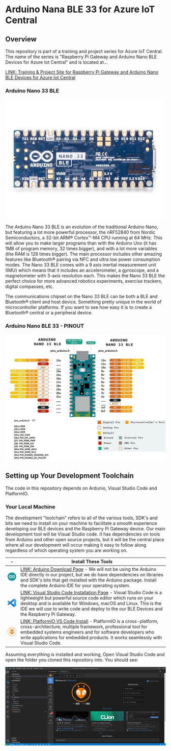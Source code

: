 # Arduino Nana BLE 33 for Azure IoT Central

## Overview
This repository is part of a training and project series for Azure IoT Central. The name of the series is "Raspberry Pi Gateway and Arduino Nano BLE Devices for Azure Iot Central" and is located at...

[LINK: Training & Project Site for Raspberry Pi Gateway and Arduino Nano BLE Devices for Azure Iot Central](http://www.hackinmakin.com/Raspberry%20Pi%20Gateway%20and%20BLE/index.html)


### Arduino Nano 33 BLE
![alt text](./Assets/nano-ble-33.jpg "Arduino Nano 33 BLE") 

The Arduino Nano 33 BLE is an evolution of the traditional Arduino Nano, but featuring a lot more powerful processor, the 
nRF52840 from Nordic Semiconductors, a 32-bit ARM® Cortex™-M4 CPU running at 64 MHz. This will allow you to make larger programs 
than with the Arduino Uno (it has 1MB of program memory, 32 times bigger), and with a lot more variables (the RAM is 128 times bigger). 
The main processor includes other amazing features like Bluetooth® pairing via NFC and ultra low power consumption modes. The Nano 
33 BLE comes with a 9 axis inertial measurement unit (IMU) which means that it includes an accelerometer, a gyroscope, and a 
magnetometer with 3-axis resolution each. This makes the Nano 33 BLE the perfect choice for more advanced robotics experiments, exercise trackers, digital compasses, etc.

The communications chipset on the Nano 33 BLE can be both a BLE and Bluetooth® client and host device. Something pretty unique in the world of 
microcontroller platforms. If you want to see how easy it is to create a Bluetooth® central or a peripheral device.

### Arduino Nano BLE 33 - PINOUT
![alt text](./Assets/nano33blepinout.png "Arduino Nano 33 BLE Pinout") 

## Setting up Your Development Toolchain
The code in this repository depends on Ardunio, Visual Studio Code and PlatformIO.

### Your Local Machine
The development "toolchain" refers to all of the various tools, SDK's and bits we need to install on your machine to facilitate a smooth experience 
developing our BLE devices and the Raspberry Pi Gateway device. Our main development tool will be Visual Studio code. It has dependencies on tools 
from Arduino and other open source projects, but it will be the central place where all our development will occur making it easy to follow along 
regardless of which operating system you are working on.

| - | Install These Tools |
|---|---|
| ![Arduino](./Assets/arduino-icon-100.png) | [LINK: Arduino Download Page](https://www.arduino.cc/en/Main/Software) - We will not be using the Arduino IDE directly in our project, but we do have dependencies on libraries and SDK's bits that get installed with the Arduino package. Install the complete Arduino IDE for your operating system. |
| ![Visual Studio Code](./Assets/vs-code-icon-100.png) | [LINK: Visual Studio Code Installation Page](https://code.visualstudio.com/download) - Visual Studio Code is a lightweight but powerful source code editor which runs on your desktop and is available for Windows, macOS and Linux. This is the IDE we will use to write code and deploy to the our BLE Devices and the Raspberry Pi Gateway.  |
| ![PlatformIO](./Assets/platformio-icon-100.png) | [LINK: PlatformIO VS Code Install](https://platformio.org/platformio-ide) - PlatformIO is a cross-platform, cross-architecture, multiple framework, professional tool for embedded systems engineers and for software developers who write applications for embedded products. It works seamlessly with Visual Studio Code. |

Assuming everything is installed and working, Open Visual Studio Code and open the folder you cloned this repository into. You should see:

![Start](./Assets/vscode-startup-with-platformio.png)


